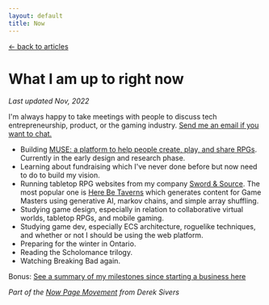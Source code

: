 ```yaml
---
layout: default
title: Now
---
```


[← back to articles](/)

# What I am up to right now

_Last updated Nov, 2022_

I'm always happy to take meetings with people to discuss tech entrepreneurship, product, or the gaming industry. [Send me an email if you want to chat.](mailto:adam.waselnuk@gmail.com)

- Building [MUSE: a platform to help people create, play, and share RPGs](https://www.musemakesgames.com). Currently in the early design and research phase.
- Learning about fundraising which I've never done before but now need to do to build my vision.
- Running tabletop RPG websites from my company [Sword & Source](https://swordandsource.ca). The most popular one is [Here Be Taverns](https://herebetaverns.com) which generates content for Game Masters using generative AI, markov chains, and simple array shuffling.
- Studying game design, especially in relation to collaborative virtual worlds, tabletop RPGs, and mobile gaming.
- Studying game dev, especially ECS architecture, roguelike techniques, and whether or not I should be using the web platform.
- Preparing for the winter in Ontario.
- Reading the Scholomance trilogy.
- Watching Breaking Bad again.

Bonus: [See a summary of my milestones since starting a business here](/milestones)

_Part of the [Now Page Movement](https://sivers.org/nowff) from Derek Sivers_

